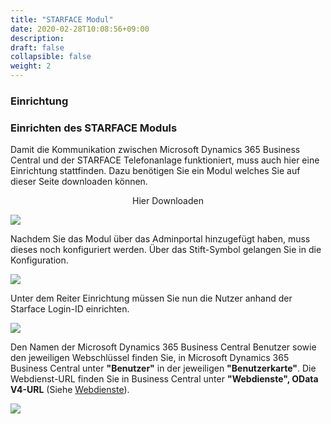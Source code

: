 ```yaml
---
title: "STARFACE Modul"
date: 2020-02-28T10:08:56+09:00
description: 
draft: false
collapsible: false
weight: 2
---
```

### Einrichtung

### Einrichten des STARFACE Moduls
Damit die Kommunikation zwischen Microsoft Dynamics 365 Business Central und der STARFACE Telefonanlage funktioniert, muss auch hier eine Einrichtung stattfinden. Dazu benötigen Sie ein Modul welches Sie auf dieser Seite downloaden können.

<p style="text-align: center;">
Hier Downloaden
</p>

[<img src="/images/apps/ctidownload.jpg">](files/CTI_Module.zip)


Nachdem Sie das Modul über das Adminportal hinzugefügt haben, muss dieses noch konfiguriert werden. Über das Stift-Symbol gelangen Sie in die Konfiguration.

![](images/apps/cticonfigstarfacede.png)

Unter dem Reiter Einrichtung müssen Sie nun die Nutzer anhand der Starface Login-ID einrichten.

![](images/apps/ctimodulesetupde.png)

Den Namen der Microsoft Dynamics 365 Business Central Benutzer sowie den jeweiligen Webschlüssel finden Sie, in Microsoft Dynamics 365 Business Central unter **"Benutzer"** in der jeweiligen **"Benutzerkarte"**. Die Webdienst-URL finden Sie in Business Central unter **"Webdienste", OData V4-URL** (Siehe [Webdienste](de-de/apps/cti-for-starface/first-steps/setup/web-services/)).

![](images/apps/ctiusersetupde.PNG)